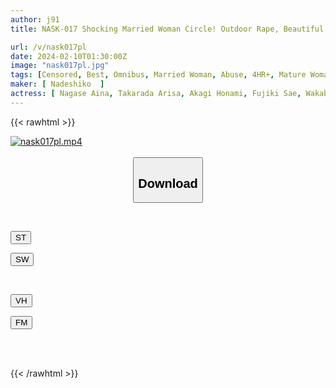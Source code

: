 ```yaml
---
author: j91
title: NASK-017 Shocking Married Woman Circle! Outdoor Rape, Beautiful Mature Women Who Are Raped By Strong Demons And Become Playthings Deep In The Mountains. 6 People, 4 Hours.

url: /v/nask017pl
date: 2024-02-10T01:30:00Z
image: "nask017pl.jpg"
tags: [Censored, Best, Omnibus, Married Woman, Abuse, 4HR+, Mature Woman	]
maker: [ Nadeshiko  ]
actress: [ Nagase Aina, Takarada Arisa, Akagi Honami, Fujiki Sae, Wakabayashi Yurina, Harutani Miu]
---
```



{{< rawhtml >}}

<div class="video" data-videoid="298AzmDzM4iZvlW">
    <a href="javascript:;">
        <img src="/v/nask017pl/nask017pl.jpg" width="WIDTH" height="HEIGHT" alt="nask017pl.mp4" loading="lazy">
    </a>
</div>

<script type="text/javascript" src="https://j91.asia/asset/on-demand-st.js"></script>

<br>
  <link rel="stylesheet" href="https://j91.asia/asset/bs5.css">
  
  <center>
  <button class="btn btn-primary" type="button" data-bs-toggle="collapse" data-bs-target=".multi-collapse" aria-expanded="false" aria-controls="multiCollapseExample1 multiCollapseExample2"><h2>Download</h2></button></center>
</p>
<div class="row">
  <div class="col">
    <div class="collapse multi-collapse" id="multiCollapseExample1">
      <div class="card card-body">
	      	      <br>
<div class="buttons">  
<p><a href="https://streamtape.to/v/298AzmDzM4iZvlW" target="_blank"><button class="btn-hover color-3"><i class="fa fa-download"></i> ST</button></a></p>
<p><a href="https://cdnwish.com/ywnm4voqvbu3" target="_blank"><button class="btn-hover color-2"><i class="fa fa-download"></i> SW</button></a></p></div>
    </div>
  </div>
</div>
  <div class="col">
    <div class="collapse multi-collapse" id="multiCollapseExample2">
      <div class="card card-body">
	      <br>
<div class="buttons">
<p><a href="javascript:;" target="_blank"><button class="btn-hover color-9"><i class="fa fa-download"></i> VH</button></a></p>
<p><a href="javascript:;"><button class="btn-hover color-8"><i class="fa fa-download"></i> FM</button></a></p></div>
<br><br>
      </div>
    </div>
  </div>
</div>

{{< /rawhtml >}}